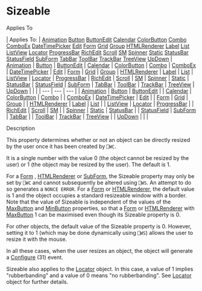 




<h1 class="heading"><span class="name">Sizeable</span></h1>

Applies To

| Applies To: | [Animation](./animation.md) [Button](./button.md) [ButtonEdit](./buttonedit.md) [Calendar](./calendar.md) [ColorButton](./colorbutton.md) [Combo](./combo.md) [ComboEx](./comboex.md) [DateTimePicker](./datetimepicker.md) [Edit](./edit.md) [Form](./form.md) [Grid](./grid.md) [Group](./group.md) [HTMLRenderer](./htmlrenderer.md) [Label](./label.md) [List](./list.md) [ListView](./listview.md) [Locator](./locator.md) [ProgressBar](./progressbar.md) [RichEdit](./richedit.md) [Scroll](./scroll.md) [SM](./sm.md) [Spinner](./spinner.md) [Static](./static.md) [StatusBar](./statusbar.md) [StatusField](./statusfield.md) [SubForm](./subform.md) [TabBar](./tabbar.md) [ToolBar](./toolbar.md) [TrackBar](./trackbar.md) [TreeView](./treeview.md) [UpDown](./updown.md) | [Animation](./animation.md) | [Button](./button.md) | [ButtonEdit](./buttonedit.md) | [Calendar](./calendar.md) | [ColorButton](./colorbutton.md) | [Combo](./combo.md) | [ComboEx](./comboex.md) | [DateTimePicker](./datetimepicker.md) | [Edit](./edit.md) | [Form](./form.md) | [Grid](./grid.md) | [Group](./group.md) | [HTMLRenderer](./htmlrenderer.md) | [Label](./label.md) | [List](./list.md) | [ListView](./listview.md) | [Locator](./locator.md) | [ProgressBar](./progressbar.md) | [RichEdit](./richedit.md) | [Scroll](./scroll.md) | [SM](./sm.md) | [Spinner](./spinner.md) | [Static](./static.md) | [StatusBar](./statusbar.md) | [StatusField](./statusfield.md) | [SubForm](./subform.md) | [TabBar](./tabbar.md) | [ToolBar](./toolbar.md) | [TrackBar](./trackbar.md) | [TreeView](./treeview.md) | [UpDown](./updown.md) |  |  |
| --- | --- | ---  |
| [Animation](./animation.md) | [Button](./button.md) | [ButtonEdit](./buttonedit.md) |
| [Calendar](./calendar.md) | [ColorButton](./colorbutton.md) | [Combo](./combo.md) |
| [ComboEx](./comboex.md) | [DateTimePicker](./datetimepicker.md) | [Edit](./edit.md) |
| [Form](./form.md) | [Grid](./grid.md) | [Group](./group.md) |
| [HTMLRenderer](./htmlrenderer.md) | [Label](./label.md) | [List](./list.md) |
| [ListView](./listview.md) | [Locator](./locator.md) | [ProgressBar](./progressbar.md) |
| [RichEdit](./richedit.md) | [Scroll](./scroll.md) | [SM](./sm.md) |
| [Spinner](./spinner.md) | [Static](./static.md) | [StatusBar](./statusbar.md) |
| [StatusField](./statusfield.md) | [SubForm](./subform.md) | [TabBar](./tabbar.md) |
| [ToolBar](./toolbar.md) | [TrackBar](./trackbar.md) | [TreeView](./treeview.md) |
| [UpDown](./updown.md) |  |  |


Description


This property determines whether or not an object can be directly resized by the user once it has been created by `⎕WC`.



It is a single number with the value 0 (the object cannot be resized by the user) or 1 (the object may be resized by the user). The default is 1.


For a [Form](./form.md) , [HTMLRenderer](./htmlrenderer.md) or [SubForm](./subform.md), the Sizeable property may only be set by `⎕WC` and cannot subsequently be altered using `⎕WS`. An attempt to do so generates a `NONCE ERROR`. For a [Form](./form.md) or [HTMLRenderer](./htmlrenderer.md), the default value is 1 and the object occupies a standard resizeable window with a border. Note that the value of Sizeable is independent of the values of the [MaxButton](maxbutton.md) and [MinButton](minbutton.md) properties, so that a [Form](./form.md) or [HTMLRenderer](./htmlrenderer.md) with [MaxButton](maxbutton.md) 1 can be maximised even though its Sizeable property is 0.


For other objects, the default value of the Sizeable property is 0. However, setting it to 1 (which may be done dynamically using `⎕WS`) allows the user to resize it with the mouse.


In all these cases, when the user resizes an object, the object will generate a [Configure](./configure.md) (31) event.


Sizeable also applies to the [Locator](./locator.md) object. In this case, a value of 1 implies "rubberbanding" and a value of 0 means "no rubberbanding". See [Locator](./locator.md) object for further details.


